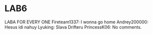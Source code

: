 # LAB6
LABA FOR EVERY ONE 
Fireteam1337: I wonna go home
Andrey200000: Hesus idi nahuy
Lyuking: Slava Drifteru
PrincessK06: No comments.
